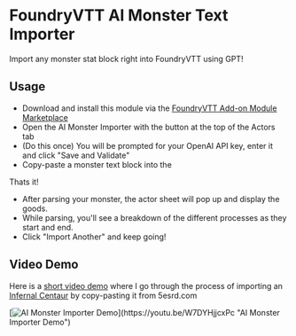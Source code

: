 # FoundryVTT AI Monster Text Importer

Import any monster stat block right into FoundryVTT using GPT!

## Usage
- Download and install this module via the [FoundryVTT Add-on Module Marketplace](https://foundryvtt.com/packages/modules "FoundryVTT Modules")
- Open the AI Monster Importer with the button at the top of the Actors tab
- (Do this once) You will be prompted for your OpenAI API key, enter it and click "Save and Validate"
- Copy-paste a monster text block into the

Thats it!

- After parsing your monster, the actor sheet will pop up and display the goods.
- While parsing, you'll see a breakdown of the different processes as they start and end.
- Click "Import Another" and keep going!

## Video Demo
Here is a [short video demo](https://www.youtube.com/watch?v=W7DYHjjcxPc&ab_channel=WillGregoire) where I go through the process of importing an [Infernal Centaur](https://www.5esrd.com/database/creature/infernal-centaur/) by copy-pasting it from 5esrd.com

[![AI Monster Importer Demo]([https://img.youtube.com/vi/StTqXEQ2l-Y/0.jpg](https://i9.ytimg.com/vi_webp/W7DYHjjcxPc/mq3.webp?sqp=CPT6iq4G-oaymwEmCMACELQB8quKqQMa8AEB-AH-CYACzgWKAgwIABABGH8gEygVMA8=&rs=AOn4CLA6FBuEBGOA6mNXGAh1Rtgtjl4jEA))](https://youtu.be/W7DYHjjcxPc "AI Monster Importer Demo")


